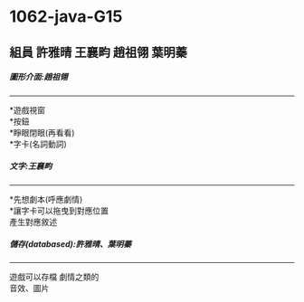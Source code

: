 # 1062-java-G15
組員 許雅晴 王襄畇 趙祖翎 葉明蓁
-
<h5>圖形介面:趙祖翎</h5><hr>
*遊戲視窗<br>
*按鈕<br>
*睜眼閉眼(再看看)<br>
*字卡(名詞動詞)<br>
<h5>文字:王襄畇</h5><hr>
*先想劇本(呼應劇情)<br>
*讓字卡可以拖曳到對應位置<br>
 產生對應敘述<br>
<h5>儲存(databased):許雅晴、葉明蓁</h5><hr>
遊戲可以存檔 劇情之類的<br>
音效、圖片<br>

